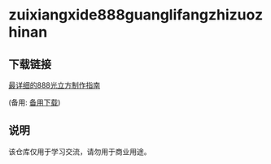 # zuixiangxide888guanglifangzhizuozhinan

## 下载链接
[最详细的888光立方制作指南](https://pan.quark.cn/s/167827e55a1f) 

(备用: [备用下载](https://pan.baidu.com/s/147ChfGCJo2kSnb4bERKEHA?pwd=nztr))

## 说明

该仓库仅用于学习交流，请勿用于商业用途。
